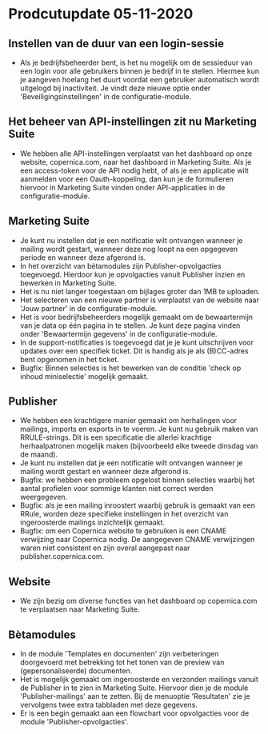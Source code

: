 # Prodcutupdate 05-11-2020

## Instellen van de duur van een login-sessie
* Als je bedrijfsbeheerder bent, is het nu mogelijk om de sessieduur van een login voor alle gebruikers binnen je bedrijf in te stellen. Hiermee kun je aangeven hoelang het duurt voordat een gebruiker automatisch wordt uitgelogd bij inactiviteit. Je vindt deze nieuwe optie onder  'Beveiligingsinstellingen' in de configuratie-module.

## Het beheer van API-instellingen zit nu Marketing Suite
* We hebben alle API-instellingen verplaatst van het dashboard op onze website, copernica.com, naar het dashboard in Marketing Suite. Als je een access-token voor de API nodig hebt, of als je een applicatie wilt aanmelden voor een Oauth-koppeling, dan kun je de formulieren hiervoor in Marketing Suite vinden onder API-applicaties in de configuratie-module. 

## Marketing Suite
* Je kunt nu instellen dat je een notificatie wilt ontvangen wanneer je mailing wordt gestart, wanneer deze nog loopt na een opgegeven periode en wanneer deze afgerond is.
* In het overzicht van bètamodules zijn Publisher-opvolgacties toegevoegd. Hierdoor kun je opvolgacties vanuit Publisher inzien en bewerken in Marketing Suite. 
* Het is nu niet langer toegestaan om bijlages groter dan 1MB te uploaden.
* Het selecteren van een nieuwe partner is verplaatst van de website naar 'Jouw partner' in de configuratie-module.
* Het is voor bedrijfsbeheerders mogelijk gemaakt om de bewaartermijn van je data op één pagina in te stellen. Je kunt deze pagina vinden onder 'Bewaartermijn gegevens' in de configuratie-module.
* In de support-notificaties is toegevoegd dat je je kunt uitschrijven voor updates over een specifiek ticket. Dit is handig als je als (B)CC-adres bent opgenomen in het ticket.
* Bugfix: Binnen selecties is het bewerken van de conditie 'check op inhoud miniselectie' mogelijk gemaakt.

## Publisher
* We hebben een krachtigere manier gemaakt om herhalingen voor mailings, imports en exports in te voeren. Je kunt nu gebruik maken van RRULE-strings. Dit is een specificatie die allerlei krachtige herhaalpatronen mogelijk maken (bijvoorbeeld elke tweede dinsdag van de maand).
* Je kunt nu instellen dat je een notificatie wilt ontvangen wanneer je mailing wordt gestart en wanneer deze afgerond is.
* Bugfix: we hebben een probleem opgelost binnen selecties waarbij het aantal profielen voor sommige klanten niet correct werden weergegeven.
* Bugfix: als je een mailing inroostert waarbij gebruik is gemaakt van een RRule, worden deze specifieke instellingen in het overzicht van ingeroosterde mailings inzichtelijk gemaakt.
* Bugfix: om een Copernica website te gebruiken is een CNAME verwijzing naar Copernica nodig. De aangegeven CNAME verwijzingen waren niet consistent en zijn overal aangepast naar publisher.copernica.com.

## Website
* We zijn bezig om diverse functies van het dashboard op copernica.com te verplaatsen naar Marketing Suite. 

## Bètamodules
* In de module 'Templates en documenten' zijn verbeteringen doorgevoerd met betrekking tot het tonen van de preview van (gepersonaliseerde) documenten.
* Het is mogelijk gemaakt om ingeroosterde en verzonden mailings vanuit de Publisher in te zien in Marketing Suite. Hiervoor dien je de module 'Publisher-mailings' aan te zetten. Bij de menuoptie 'Resultaten' zie je vervolgens twee extra tabbladen met deze gegevens.
* Er is een begin gemaakt aan een flowchart voor opvolgacties voor de module 'Publisher-opvolgacties'.

